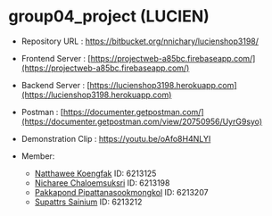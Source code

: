 # group04_project (LUCIEN)

  - Repository URL : https://bitbucket.org/nnichary/lucienshop3198/
  - Frontend Server : [https://projectweb-a85bc.firebaseapp.com/](https://projectweb-a85bc.firebaseapp.com/)
  - Backend Server : [https://lucienshop3198.herokuapp.com](https://lucienshop3198.herokuapp.com)
  - Postman : [https://documenter.getpostman.com/](https://documenter.getpostman.com/view/20750956/UyrG9syo)
  - Demonstration Clip : https://youtu.be/oAfo8H4NLYI

  - Member:
    - [Natthawee Koengfak](https://github.com/etnk125) ID: 6213125
    - [Nicharee Chaloemsuksri](https://github.com/nnichar) ID: 6213198
    - [Pakkapond Pipattanasookmongkol](https://github.com/Jaopatk) ID: 6213207
    - [Supattrs Sainium](https://github.com/SupattS) ID: 6213212
